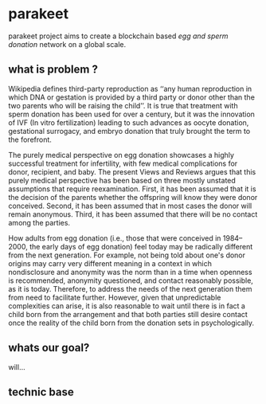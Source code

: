 # parakeet
parakeet project aims to create a blockchain based *egg and sperm donation* network on a global scale.

## what is problem ?
Wikipedia defines third-party reproduction as ‘‘any human reproduction in which DNA or gestation is provided by a third party or donor other than the two parents who will be raising the child’’. It is true that treatment with sperm donation has been used for over a century, but it was the innovation of IVF (In vitro fertilization) leading to such advances as oocyte donation, gestational surrogacy, and embryo donation that truly brought the term to the forefront.

The purely medical perspective on egg donation showcases a highly successful treatment for infertility, with few medical complications for donor, recipient, and baby. The present Views and Reviews argues that this purely medical perspective has been based on three mostly unstated assumptions that require reexamination. First, it has been assumed that it is the decision of the parents whether the offspring will know they were donor conceived. Second, it has been assumed that in most cases the donor will remain anonymous. Third, it has been assumed that there will be no contact among the parties.

How adults from egg donation (i.e., those that were conceived in 1984–2000, the early days of egg donation) feel today may be radically different from the next generation. For example, not being told about one's donor origins may carry very different meaning in a context in which nondisclosure and anonymity was the norm than in a time when openness is recommended, anonymity questioned, and contact reasonably possible, as it is today. Therefore, to address the needs of the next generation them from need to facilitate further. However, given that unpredictable complexities can arise, it is also reasonable to wait until there is in fact a child born from the arrangement and that both parties still desire contact once the reality of the child born from the donation sets in psychologically.

## whats our goal?
will...

## technic base
